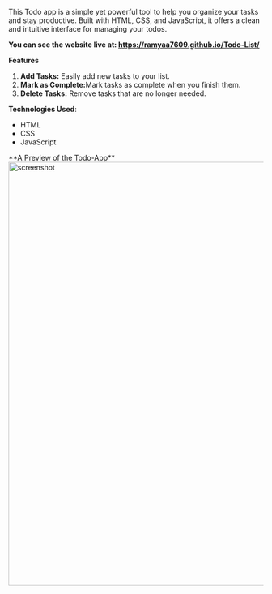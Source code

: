 This Todo app is a simple yet powerful tool to help you organize your tasks and stay productive. Built with HTML, CSS, and JavaScript, it offers a clean and intuitive interface for managing your todos.<br>

<b>You can see the website live at: https://ramyaa7609.github.io/Todo-List/</b> <br>

**Features**
<ol>
  <li><b>Add Tasks:</b> Easily add new tasks to your list.</li>
  <li><b>Mark as Complete:</b>Mark tasks as complete when you finish them.</li>
  <li><b>Delete Tasks:</b> Remove tasks that are no longer needed.</li>
</ol>

**Technologies Used**:
<ul>
  <li>HTML</li>
  <li>CSS</li>
  <li>JavaScript</li>
</ul>
**A Preview of the Todo-App**
<img width="835" alt="screenshot" src="https://github.com/ramyaa7609/Todo-List/assets/113780133/d946a356-28e5-4a21-814c-2b19831838a5">

